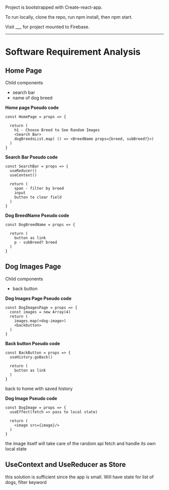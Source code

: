 Project is bootstrapped with Create-react-app.

To run locally, clone the repo, run npm install, then npm start.

Visit ___ for project mounted to Firebase.

---

# Software Requirement Analysis

## Home Page

Child components

- search bar
- name of dog breed 

**Home page Pseudo code**
```
const HomePage = props => {
  
  return (
    h1 - Choose Breed to See Random Images
    <Search Bar>
    dogBreedsList.map( () => <BreedName props={breed, subBreed?}>)
  )
}
```

**Search Bar Pseudo code**
```
const SearchBar = props => {
  useReducer()
  useContext()

  return (
    span - filter by breed
    input
    button to clear field
  )
}
```

**Dog BreedName Pseudo code**
```
const DogBreedName = props => {

  return (
    button as link
    p - subBreed? breed
  )
}
```

## Dog Images Page

Child components

- back button


**Dog Images Page Pseudo code**
```
const DogImagesPage = props => {
  const images = new Array(4)
  return (
    images.map(<dog-image>)
    <backbutton>
  )
}
```


**Back button Pseudo code**
```
const BackButton = props => {
  useHistory.goBack()

  return (
    button as link 
  )
}
```
back to home with saved history


**Dog Image Pseudo code**
```
const DogImage = props => {
  useEffect(fetch => pass to local state)

  return (
    <image src={image}/>
  )
}
```
the image itself will take care of the random api fetch and handle its own local state

## UseContext and UseReducer as Store

this solution is sufficient since the app is small.
Will have state for list of dogs, filter keyword

